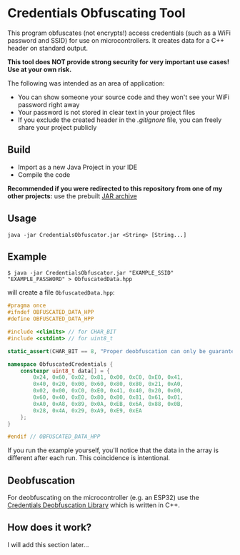 # Credentials Obfuscating Tool
This program obfuscates (not encrypts!) access credentials (such as a WiFi password and SSID) for use on microcontrollers.
It creates data for a C++ header on standard output.

**This tool does NOT provide strong security for very important use cases! Use at your own risk.**

The following was intended as an area of application:

- You can show someone your source code and they won't see your WiFi password right away
- Your password is not stored in clear text in your project files
- If you exclude the created header in the *.gitignore* file, you can freely share your project publicly

## Build

- Import as a new Java Project in your IDE
- Compile the code

**Recommended if you were redirected to this repository from one of my other projects:**
use the prebuilt [JAR archive](https://github.com/Gumbini/credentials-obfuscating-tool/releases)

## Usage

```
java -jar CredentialsObfuscator.jar <String> [String...]
```

## Example

```
$ java -jar CredentialsObfuscator.jar "EXAMPLE_SSID" "EXAMPLE_PASSWORD" > ObfuscatedData.hpp
```
will create a file ```ObfuscatedData.hpp```:
```cpp
#pragma once
#ifndef OBFUSCATED_DATA_HPP
#define OBFUSCATED_DATA_HPP

#include <climits> // for CHAR_BIT
#include <cstdint> // for uint8_t

static_assert(CHAR_BIT == 8, "Proper deobfuscation can only be guaranteed with 8-bit characters!");

namespace ObfuscatedCredentials {
	constexpr uint8_t data[] = {
		0x24, 0x60, 0x02, 0x81, 0x00, 0xC0, 0xE0, 0x41,
		0x40, 0x20, 0x00, 0x60, 0x80, 0x80, 0x21, 0xA0,
		0x02, 0x00, 0xC0, 0xE0, 0x41, 0x40, 0x20, 0x00,
		0x60, 0x40, 0xE0, 0x80, 0x80, 0x81, 0x61, 0x01,
		0xA0, 0xA8, 0x89, 0x0A, 0xEB, 0x6A, 0x88, 0x0B,
		0x28, 0x4A, 0x29, 0xA9, 0xE9, 0xEA
	};
}

#endif // OBFUSCATED_DATA_HPP


```
If you run the example yourself, you'll notice that the data in the array is different after each run. This coincidence is intentional.

## Deobfuscation

For deobfuscating on the microcontroller (e.g. an ESP32) use the
[Credentials Deobfuscation Library](https://github.com/Gumbini/credentials-deobfuscation-lib) which is written in C++.

## How does it work?

I will add this section later...
